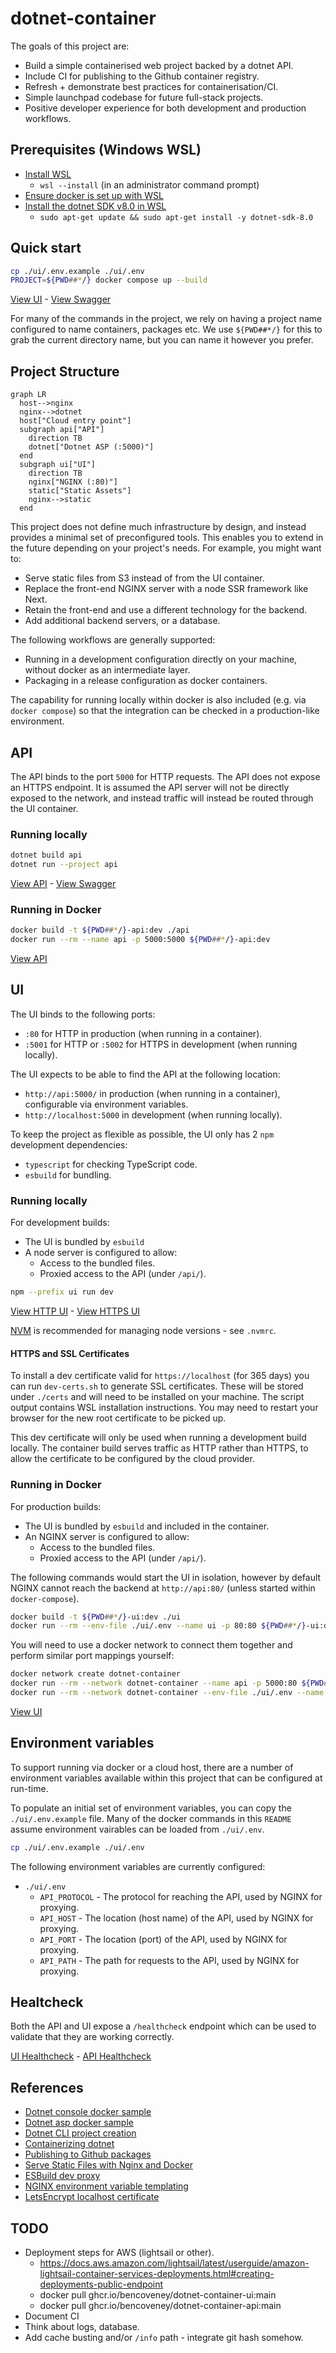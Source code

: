 # dotnet-container

The goals of this project are:

- Build a simple containerised web project backed by a dotnet API.
- Include CI for publishing to the Github container registry.
- Refresh + demonstrate best practices for containerisation/CI.
- Simple launchpad codebase for future full-stack projects.
- Positive developer experience for both development and production workflows.

## Prerequisites (Windows WSL)

- [Install WSL](https://learn.microsoft.com/en-us/windows/wsl/install)
  - `wsl --install` (in an administrator command prompt)
- [Ensure docker is set up with WSL](https://docs.docker.com/desktop/wsl/)
- [Install the dotnet SDK v8.0 in WSL](https://learn.microsoft.com/en-us/dotnet/core/install/linux-ubuntu)
  - `sudo apt-get update && sudo apt-get install -y dotnet-sdk-8.0`

## Quick start

```bash
cp ./ui/.env.example ./ui/.env
PROJECT=${PWD##*/} docker compose up --build
```

[View UI](http://localhost/) - [View Swagger](http://localhost/api/swagger)

For many of the commands in the project, we rely on having a project name configured to name containers, packages etc. We use `${PWD##*/}` for this to grab the current directory name, but you can name it however you prefer.

## Project Structure

```mermaid
graph LR
  host-->nginx
  nginx-->dotnet
  host["Cloud entry point"]
  subgraph api["API"]
    direction TB
    dotnet["Dotnet ASP (:5000)"]
  end
  subgraph ui["UI"]
    direction TB
    nginx["NGINX (:80)"]
    static["Static Assets"]
    nginx-->static
  end
```

This project does not define much infrastructure by design, and instead provides a minimal set of preconfigured tools. This enables you to extend in the future depending on your project's needs. For example, you might want to:

- Serve static files from S3 instead of from the UI container.
- Replace the front-end NGINX server with a node SSR framework like Next.
- Retain the front-end and use a different technology for the backend.
- Add additional backend servers, or a database.

The following workflows are generally supported:

- Running in a development configuration directly on your machine, without docker as an intermediate layer.
- Packaging in a release configuration as docker containers.

The capability for running locally within docker is also included (e.g. via `docker compose`) so that the integration can be checked in a production-like environment.

## API

The API binds to the port `5000` for HTTP requests. The API does not expose an HTTPS endpoint. It is assumed the API server will not be directly exposed to the network, and instead traffic will instead be routed through the UI container.

### Running locally

```bash
dotnet build api
dotnet run --project api
```

[View API](http://localhost:5000) - [View Swagger](http://localhost:5000/swagger/)

### Running in Docker

```bash
docker build -t ${PWD##*/}-api:dev ./api
docker run --rm --name api -p 5000:5000 ${PWD##*/}-api:dev
```

[View API](http://localhost:5000)

## UI

The UI binds to the following ports:

- `:80` for HTTP in production (when running in a container).
- `:5001` for HTTP or `:5002` for HTTPS in development (when running locally).

The UI expects to be able to find the API at the following location:

- `http://api:5000/` in production (when running in a container), configurable via environment variables.
- `http://localhost:5000` in development (when running locally).

To keep the project as flexible as possible, the UI only has 2 `npm` development dependencies:

- `typescript` for checking TypeScript code.
- `esbuild` for bundling.

### Running locally

For development builds:

- The UI is bundled by `esbuild`
- A node server is configured to allow:
  - Access to the bundled files.
  - Proxied access to the API (under `/api/`).

```bash
npm --prefix ui run dev
```

[View HTTP UI](http://localhost:5001/) - [View HTTPS UI](http://localhost:5002/)

[NVM](https://github.com/nvm-sh/nvm) is recommended for managing node versions - see `.nvmrc`.

#### HTTPS and SSL Certificates

To install a dev certificate valid for `https://localhost` (for 365 days) you can run `dev-certs.sh` to generate SSL certificates. These will be stored under `./certs` and will need to be installed on your machine. The script output contains WSL installation instructions. You may need to restart your browser for the new root certificate to be picked up.

This dev certificate will only be used when running a development build locally. The container build serves traffic as HTTP rather than HTTPS, to allow the certificate to be configured by the cloud provider.

### Running in Docker

For production builds:

- The UI is bundled by `esbuild` and included in the container.
- An NGINX server is configured to allow:
  - Access to the bundled files.
  - Proxied access to the API (under `/api/`).

The following commands would start the UI in isolation, however by default NGINX cannot reach the backend at `http://api:80/` (unless started within `docker-compose`).

```bash
docker build -t ${PWD##*/}-ui:dev ./ui
docker run --rm --env-file ./ui/.env --name ui -p 80:80 ${PWD##*/}-ui:dev
```

You will need to use a docker network to connect them together and perform similar port mappings yourself:

```bash
docker network create dotnet-container
docker run --rm --network dotnet-container --name api -p 5000:80 ${PWD##*/}-api:dev
docker run --rm --network dotnet-container --env-file ./ui/.env --name ui -p 80:80 ${PWD##*/}-ui:dev
```

[View UI](http://localhost)

## Environment variables

To support running via docker or a cloud host, there are a number of environment variables available within this project that can be configured at run-time.

To populate an initial set of environment variables, you can copy the `./ui/.env.example` file. Many of the docker commands in this `README` assume environment vairables can be loaded from `./ui/.env`.

```bash
cp ./ui/.env.example ./ui/.env
```

The following environment variables are currently configured:

- `./ui/.env`
  - `API_PROTOCOL` - The protocol for reaching the API, used by NGINX for proxying.
  - `API_HOST` - The location (host name) of the API, used by NGINX for proxying.
  - `API_PORT` - The location (port) of the API, used by NGINX for proxying.
  - `API_PATH` - The path for requests to the API, used by NGINX for proxying.

## Healtcheck

Both the API and UI expose a `/healthcheck` endpoint which can be used to validate that they are working correctly.

[UI Healthcheck](http://localhost/healthcheck) - [API Healthcheck](http://localhost/api/healthcheck)

## References

- [Dotnet console docker sample](https://github.com/dotnet/dotnet-docker/blob/main/samples/dotnetapp/README.md)
- [Dotnet asp docker sample](https://github.com/dotnet/dotnet-docker/blob/main/samples/aspnetapp/README.md)
- [Dotnet CLI project creation](https://learn.microsoft.com/en-us/dotnet/core/tools/dotnet-new)
- [Containerizing dotnet](https://chris-ayers.com/2023/12/03/containerizing-dotnet-part-1)
- [Publishing to Github packages](https://docs.github.com/en/actions/publishing-packages/publishing-docker-images)
- [Serve Static Files with Nginx and Docker](https://sabe.io/tutorials/serve-static-files-nginx-docker)
- [ESBuild dev proxy](https://esbuild.github.io/api/#serve-proxy)
- [NGINX environment variable templating](https://hub.docker.com/_/nginx/)
- [LetsEncrypt localhost certificate](https://letsencrypt.org/docs/certificates-for-localhost/)

## TODO

- Deployment steps for AWS (lightsail or other).
  - https://docs.aws.amazon.com/lightsail/latest/userguide/amazon-lightsail-container-services-deployments.html#creating-deployments-public-endpoint
  - docker pull ghcr.io/bencoveney/dotnet-container-ui:main
  - docker pull ghcr.io/bencoveney/dotnet-container-api:main
- Document CI
- Think about logs, database.
- Add cache busting and/or `/info` path - integrate git hash somehow.
